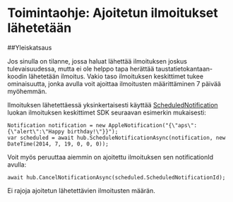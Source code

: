 <properties
    pageTitle="Miten ajoitettu ilmoitukset lähetetään | Microsoft Azure"
    description="Tässä ohjeaiheessa kerrotaan ajoitettu ilmoitusten käyttäminen Azure ilmoituksen keskittimet."
    services="notification-hubs"
    documentationCenter=".net"
    keywords="Push-ilmoitukset, push-ilmoitus, ajoituksen push-ilmoitukset"
    authors="ysxu"
    manager="erikre"
    editor=""/>
<tags
    ms.service="notification-hubs"
    ms.workload="mobile"
    ms.tgt_pltfrm="mobile-android"
    ms.devlang="dotnet"
    ms.topic="article"
    ms.date="06/29/2016"
    ms.author="yuaxu"/>

# <a name="how-to-send-scheduled-notifications"></a>Toimintaohje: Ajoitetun ilmoitukset lähetetään


##<a name="overview"></a>Yleiskatsaus

Jos sinulla on tilanne, jossa haluat lähettää ilmoituksen joskus tulevaisuudessa, mutta ei ole helppo tapa herättää taustatietokantaan-koodin lähetetään ilmoitus. Vakio taso ilmoituksen keskittimet tukee ominaisuutta, jonka avulla voit ajoittaa ilmoitusten määrittäminen 7 päivää myöhemmän.

Ilmoituksen lähetettäessä yksinkertaisesti käyttää [ScheduledNotification](https://msdn.microsoft.com/library/microsoft.azure.notificationhubs.schedulednotification.aspx) luokan ilmoituksen keskittimet SDK seuraavan esimerkin mukaisesti:

    Notification notification = new AppleNotification("{\"aps\":{\"alert\":\"Happy birthday!\"}}");
    var scheduled = await hub.ScheduleNotificationAsync(notification, new DateTime(2014, 7, 19, 0, 0, 0));

Voit myös peruuttaa aiemmin on ajoitettu ilmoituksen sen notificationId avulla:

    await hub.CancelNotificationAsync(scheduled.ScheduledNotificationId);

Ei rajoja ajoitetun lähetettävien ilmoitusten määrän.